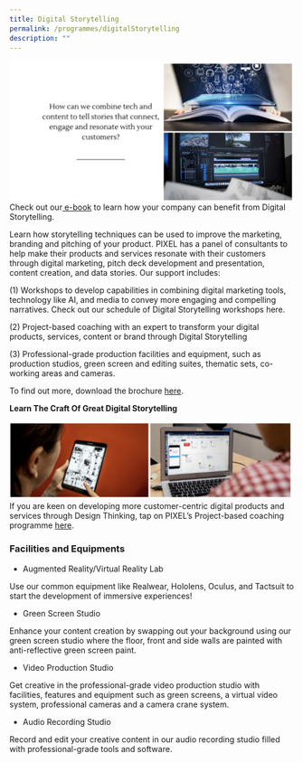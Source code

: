 ```yaml
---
title: Digital Storytelling
permalink: /programmes/digitalStorytelling
description: ""
---
```

![Alt text for image on Isomer site](/images/digitalstorytellingprogs1.png)
Check out our[ e-book](https://deploy-preview-27--imda-pixel-prod.netlify.app/files/The_SME_Guide_to_DT_UIUX_DS-(FA).pdf) to learn how your company can benefit from Digital Storytelling.

Learn how storytelling techniques can be used to improve the marketing, branding and pitching of your product. PIXEL has a panel of consultants to help make their products and services resonate with their customers through digital marketing, pitch deck development and presentation, content creation, and data stories. Our support includes:

(1) Workshops to develop capabilities in combining digital marketing tools, technology like AI, and media to convey more engaging and compelling narratives. Check out our schedule of Digital Storytelling workshops here.

(2) Project-based coaching with an expert to transform your digital products, services, content or brand through Digital Storytelling

(3) Professional-grade production facilities and equipment, such as production studios, green screen and editing suites, thematic sets, co-working areas and cameras.

To find out more, download the brochure [here](https://deploy-preview-27--imda-pixel-prod.netlify.app/files/PIXEL%20Brochure_DigitalStorytelling.pdf).

**Learn The Craft Of Great Digital Storytelling**

![Alt text for image on Isomer site](/images/digitalmediaprogs2.png)
If you are keen on developing more customer-centric digital products and services through Design Thinking, tap on PIXEL’s Project-based coaching programme [here](https://deploy-preview-27--imda-pixel-prod.netlify.app/about/design-thinking/coaching-programme/).

### Facilities and Equipments
* Augmented Reality/Virtual Reality Lab

Use our common equipment like Realwear, Hololens, Oculus, and Tactsuit to start the development of immersive experiences!

* Green Screen Studio

Enhance your content creation by swapping out your background using our green screen studio where the floor, front and side walls are painted with anti-reflective green screen paint.

* Video Production Studio

Get creative in the professional-grade video production studio with facilities, features and equipment such as green screens, a virtual video system, professional cameras and a camera crane system.

* Audio Recording Studio

Record and edit your creative content in our audio recording studio filled with professional-grade tools and software.